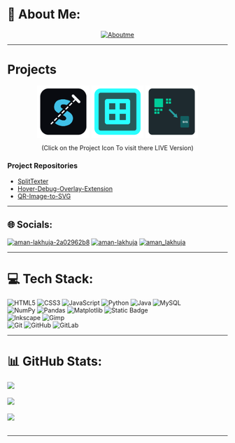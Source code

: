 

<!-- **AmanLakhuja/AmanLakhuja** is a ✨ _special_ ✨ repository because its `README.md` (this file) appears on your GitHub profile. -->

# 💫 About Me:

<a href="https://example.com">
  <p align="center"><img src="assets_for_readme/AboutMe.png" alt="Aboutme" width="700px" align="center"/></p>
</a>

---
# Projects

<div>
<p align="center">
<a href="https://amanlakhuja.github.io/SplitTexter/"><img src="assets_for_readme/project_icons/SplitTexter_project_iconx256_2.png" alt="Aboutme" width="120px" align="center" /></a>    
<a href="https://chromewebstore.google.com/detail/hover-debug-overlay/dnhkakioabglpfiidamfmijkdncgmajo"><img src="assets_for_readme/project_icons/Hover_Debug_Overlay_Extension_iconx256_2.png" alt="Aboutme" width="120px" align="center"/></a>  
<a href="https://github.com/AmanLakhuja/QR-Image-to-SVG/releases/tag/V1.0.0"><img src="assets_for_readme/project_icons/QR_Image_to_SVG_project_iconx256_2.png" alt="Aboutme" width="120px" align="center"/></a>
</p>

</div>

<p align="center">(Click on the Project Icon To visit there LIVE Version)</p>


### Project Repositories

* [SplitTexter](https://github.com/AmanLakhuja/SplitTexter)
* [Hover-Debug-Overlay-Extension](https://github.com/AmanLakhuja/Hover-Debug-Overlay-Extension)
* [QR-Image-to-SVG](https://github.com/AmanLakhuja/QR-Image-to-SVG)

---

## 🌐 Socials:
<a href="https://linkedin.com/in/aman-lakhuja-2a02962b8" target="blank"><img align="center" src="https://raw.githubusercontent.com/rahuldkjain/github-profile-readme-generator/master/src/images/icons/Social/linked-in-alt.svg" alt="aman-lakhuja-2a02962b8" height="30" width="40" /></a>
<a href="https://fb.com/aman-lakhuja" target="blank"><img align="center" src="https://raw.githubusercontent.com/rahuldkjain/github-profile-readme-generator/master/src/images/icons/Social/facebook.svg" alt="aman-lakhuja" height="30" width="40" /></a>
<a href="https://instagram.com/aman_lakhuja" target="blank"><img align="center" src="https://raw.githubusercontent.com/rahuldkjain/github-profile-readme-generator/master/src/images/icons/Social/instagram.svg" alt="aman_lakhuja" height="30" width="40" /></a>

---

# 💻 Tech Stack:


![HTML5](https://img.shields.io/badge/html5-%23E34F26.svg?style=for-the-badge&logo=html5&logoColor=white) 
![CSS3](https://img.shields.io/badge/css3-%231572B6.svg?style=for-the-badge&logo=css3&logoColor=white)
![JavaScript](https://img.shields.io/badge/javascript-%23323330.svg?style=for-the-badge&logo=javascript&logoColor=%23F7DF1E) 
![Python](https://img.shields.io/badge/python-3670A0?style=for-the-badge&logo=python&logoColor=ffdd54) 
![Java](https://img.shields.io/badge/java-%23ED8B00.svg?style=for-the-badge&logo=openjdk&logoColor=white) 
![MySQL](https://img.shields.io/badge/mysql-4479A1.svg?style=for-the-badge&logo=mysql&logoColor=white) 
<br/>
![NumPy](https://img.shields.io/badge/numpy-%23013243.svg?style=for-the-badge&logo=numpy&logoColor=white) 
![Pandas](https://img.shields.io/badge/pandas-%23150458.svg?style=for-the-badge&logo=pandas&logoColor=white) 
![Matplotlib](https://img.shields.io/badge/Matplotlib-%23ffffff.svg?style=for-the-badge&logo=Matplotlib&logoColor=black)
![Static Badge](https://img.shields.io/badge/Seaborn-lightblue.svg?style=for-the-badge&logo=Matplotlib&logoColor=black)
<br/>
![Inkscape](https://img.shields.io/badge/Inkscape-e0e0e0?style=for-the-badge&logo=inkscape&logoColor=080A13) 
![Gimp](https://img.shields.io/badge/Gimp-657D8B?style=for-the-badge&logo=gimp&logoColor=FFFFFF)
<br/>
![Git](https://img.shields.io/badge/git-%23F05033.svg?style=for-the-badge&logo=git&logoColor=white) 
![GitHub](https://img.shields.io/badge/github-%23121011.svg?style=for-the-badge&logo=github&logoColor=white) 
![GitLab](https://img.shields.io/badge/gitlab-%23181717.svg?style=for-the-badge&logo=gitlab&logoColor=white) 

---

# 📊 GitHub Stats:
![](https://github-readme-stats.vercel.app/api/top-langs/?username=AmanLakhuja&theme=merko&hide_border=false&include_all_commits=false&count_private=false&layout=compact)<br/><br/>
![](https://github-readme-stats.vercel.app/api?username=AmanLakhuja&theme=merko&hide_border=false&include_all_commits=false&count_private=false)<br/><br/>
![](https://nirzak-streak-stats.vercel.app/?user=AmanLakhuja&theme=merko&hide_border=false)<br/><br/>

---


